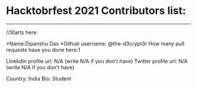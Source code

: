 # Hacktobrfest 2021 Contributors list:
-------------------------------------------------------------------------------------------------------------------
//Starts here:


*Name:Dipanshu Das
*Github username: @the-d3crypt3r
How many pull requests have you done here:1

LinekdIn profile url: N/A             (write N/A if you don't have)
Twitter profile url: N/A            (write N/A if you don't have)

Country: India
Bio: Student
